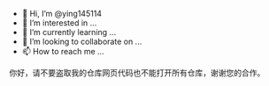 - 👋 Hi, I’m @ying145114
- 👀 I’m interested in ...
- 🌱 I’m currently learning ...
- 💞️ I’m looking to collaborate on ...
- 📫 How to reach me ...

<!---
ying145114/ying145114 is a ✨ special ✨ repository because its `README.md` (this file) appears on your GitHub profile.
You can click the Preview link to take a look at your changes.
--->
你好，请不要盗取我的仓库网页代码也不能打开所有仓库，谢谢您的合作。
